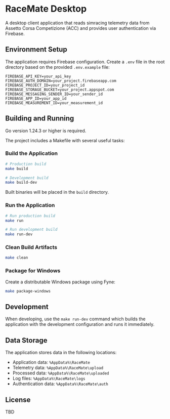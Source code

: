 # RaceMate Desktop

A desktop client application that reads simracing telemetry data from Assetto Corsa Competizione (ACC) and provides user authentication via Firebase.

## Environment Setup

The application requires Firebase configuration. Create a `.env` file in the root directory based on the provided `.env.example` file:

```
FIREBASE_API_KEY=your_api_key
FIREBASE_AUTH_DOMAIN=your_project.firebaseapp.com
FIREBASE_PROJECT_ID=your_project_id
FIREBASE_STORAGE_BUCKET=your_project.appspot.com
FIREBASE_MESSAGING_SENDER_ID=your_sender_id
FIREBASE_APP_ID=your_app_id
FIREBASE_MEASUREMENT_ID=your_measurement_id
```

## Building and Running

Go version 1.24.3 or higher is required.

The project includes a Makefile with several useful tasks:

### Build the Application

```bash
# Production build
make build

# Development build
make build-dev
```

Built binaries will be placed in the `build` directory.

### Run the Application

```bash
# Run production build
make run

# Run development build
make run-dev
```

### Clean Build Artifacts

```bash
make clean
```

### Package for Windows

Create a distributable Windows package using Fyne:

```bash
make package-windows
```

## Development

When developing, use the `make run-dev` command which builds the application with the development configuration and runs it immediately.

## Data Storage

The application stores data in the following locations:

- Application data: `%AppData%\RaceMate`
- Telemetry data: `%AppData%\RaceMate\upload`
- Processed data: `%AppData%\RaceMate\uploaded`
- Log files: `%AppData%\RaceMate\logs`
- Authentication data: `%AppData%\RaceMate\auth`

## License

TBD
